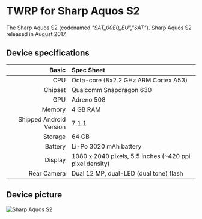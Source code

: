 # TWRP for Sharp Aquos S2
The Sharp Aquos S2 (codenamed _"SAT_00E0_EU","SAT"_).
Sharp Aquos S2 released in August 2017.

## Device specifications
Basic   | Spec Sheet
-------:|:-------------------------
CPU     | Octa-core (8x2.2 GHz ARM Cortex A53)
Chipset | Qualcomm Snapdragon 630
GPU     | Adreno 508
Memory  | 4 GB RAM
Shipped Android Version | 7.1.1 | 8.0.0
Storage | 64 GB
Battery | Li-Po 3020 mAh battery
Display | 1080 x 2040 pixels, 5.5 inches (~420 ppi pixel density)
Rear Camera  | Dual 12 MP, dual-LED (dual tone) flash

## Device picture
![Sharp Aquos S2](https://www.gizmochina.com/wp-content/uploads/2018/05/Sharp-Aquos-S2-2-600x600.jpg "Sharp Aquos S2 in black")
